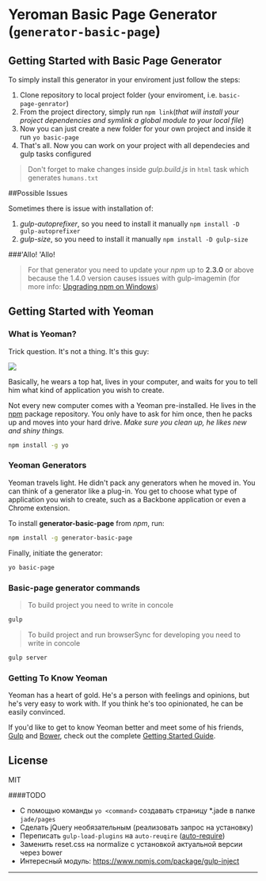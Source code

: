 # Yeroman Basic Page Generator (`generator-basic-page`)
## Getting Started with Basic Page Generator
To simply install this generator in your enviroment just follow the steps:

1. Clone repository to local project folder (your enviroment, i.e. `basic-page-genrator`)
2. From the project directory, simply run `npm link`(*that will install your project dependencies and symlink a global module to your local file*)
3. Now you can just create a new folder for your own project and inside it run `yo basic-page`
4. That's all. Now you can work on your project with all dependecies and gulp tasks configured

> Don't forget to make changes inside *gulp.build.js* in `html` task which generates `humans.txt`

##Possible Issues

Sometimes there is issue with installation of:

1. *gulp-autoprefixer*, so you need to install it manually `npm install -D gulp-autoprefixer`
2. *gulp-size*, so you need to install it manually `npm install -D gulp-size`

###'Allo! 'Allo!
> For that generator you need to update your *npm* up to **2.3.0** or above because the 1.4.0 version causes issues with gulp-imagemin (for more info: [Upgrading npm on Windows])

## Getting Started with Yeoman

### What is Yeoman?

Trick question. It's not a thing. It's this guy:

![](http://yeoman.io/static/yeoman-02.dc21b7fc1d.png)

Basically, he wears a top hat, lives in your computer, and waits for you to tell him what kind of application you wish to create.

Not every new computer comes with a Yeoman pre-installed. He lives in the [npm] package repository. You only have to ask for him once, then he packs up and moves into your hard drive. *Make sure you clean up, he likes new and shiny things.*

```bash
npm install -g yo
```

### Yeoman Generators

Yeoman travels light. He didn't pack any generators when he moved in. You can think of a generator like a plug-in. You get to choose what type of application you wish to create, such as a Backbone application or even a Chrome extension.

To install **generator-basic-page** from *npm*, run:

```bash
npm install -g generator-basic-page
```

Finally, initiate the generator:

```bash
yo basic-page
```

### Basic-page generator commands

> To build project you need to write in concole

```bash
gulp
```

> To build project and run browserSync for developing you need to write in concole

```bash
gulp server
```

### Getting To Know Yeoman

Yeoman has a heart of gold. He's a person with feelings and opinions, but he's very easy to work with. If you think he's too opinionated, he can be easily convinced.

If you'd like to get to know Yeoman better and meet some of his friends, [Gulp] and [Bower], check out the complete [Getting Started Guide].


## License

MIT

####TODO
- C помощью команды `yo <command>` создавать страницу *.jade в папке `jade/pages`
- Сделать jQuery необязательным (реализовать запрос на установку)
- Переписать `gulp-load-plugins` на `auto-reuqire` ([auto-require])
- Заменить reset.css на normalize с установкой актуальной версии через bower
- Интересный модуль: https://www.npmjs.com/package/gulp-inject

___

[Upgrading npm on Windows]: https://github.com/npm/npm/wiki/Troubleshooting#upgrading-on-windows
[Yeoman]: http://yeoman.io
[npm]: https://npmjs.org
[Gulp]: http://gulpjs.com/
[Bower]: http://bower.io
[Getting Started Guide]: https://github.com/yeoman/yeoman/wiki/Getting-Started
[auto-require]:https://www.npmjs.com/package/auto-require
